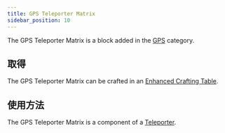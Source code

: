 ```yaml
---
title: GPS Teleporter Matrix
sidebar_position: 10
---
```


The GPS Teleporter Matrix is a block added in the [GPS](GPS.md) category.

## 取得

The GPS Teleporter Matrix can be crafted in an [Enhanced Crafting Table](../Basic-Machines/Enhanced-Crafting-Table.md).

## 使用方法

The GPS Teleporter Matrix is a component of a [Teleporter](Teleporter.md).
